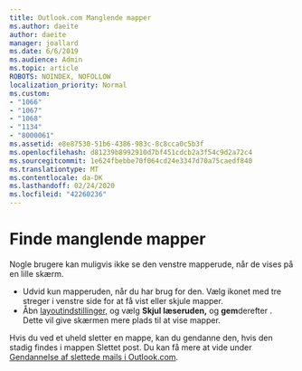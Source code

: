 ```yaml
---
title: Outlook.com Manglende mapper
ms.author: daeite
author: daeite
manager: joallard
ms.date: 6/6/2019
ms.audience: Admin
ms.topic: article
ROBOTS: NOINDEX, NOFOLLOW
localization_priority: Normal
ms.custom:
- "1066"
- "1067"
- "1068"
- "1134"
- "8000061"
ms.assetid: e8e87530-51b6-4386-983c-8c8cca0c5b3f
ms.openlocfilehash: d81239b8992910d7bf451cdcb2a3f54c9d2a72c4
ms.sourcegitcommit: 1e624fbebbe70f064cd24e3347d70a75caedf840
ms.translationtype: MT
ms.contentlocale: da-DK
ms.lasthandoff: 02/24/2020
ms.locfileid: "42260236"
---
```

# <a name="find-missing-folders"></a>Finde manglende mapper

Nogle brugere kan muligvis ikke se den venstre mapperude, når de vises på en lille skærm.

- Udvid kun mapperuden, når du har brug for den. Vælg ikonet med tre streger i venstre side for at få vist eller skjule mapper.
- Åbn [layoutindstillinger,](https://outlook.live.com/mail/options/mail/layout) og vælg **Skjul læseruden,** og **gem**derefter . Dette vil give skærmen mere plads til at vise mapper.

Hvis du ved et uheld sletter en mappe, kan du gendanne den, hvis den stadig findes i mappen Slettet post. Du kan få mere at vide under [Gendannelse af slettede mails i Outlook.com](https://support.office.com/article/cf06ab1b-ae0b-418c-a4d9-4e895f83ed50).

